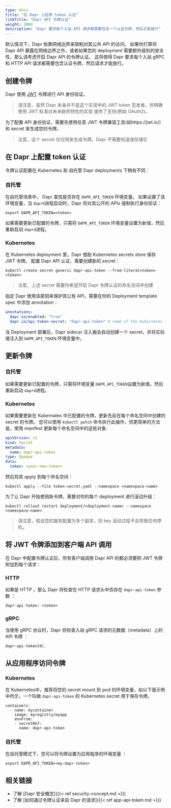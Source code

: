 ```yaml
---
type: docs
title: "在 Dapr 上启用 token 认证"
linkTitle: "Dapr API 令牌认证"
weight: 3000
description: "Dapr 要求每个入站 API 请求都需要包含一个认证令牌，然后才能放行"
---
```


默认情况下，Dapr 依靠网络边界来限制对其公共 API 的访问。 如果你打算将 Dapr API 暴露在网络边界之外，或者如果您的 deployment 需要额外级别的安全性，那么请考虑开启 Dapr API 的令牌认证。 这将使得 Dapr 要求每个入站 gRPC 和 HTTP API 请求都需要包含认证令牌，然后请求才能放行。

## 创建令牌

Dapr 使用 [JWT](https://jwt.io/) 令牌进行 API 身份验证。

> 请注意，虽然 Dapr 本身并不是这个实现中的 JWT token 签发者，但明确使用 JWT 标准对未来联邦特性的实现 提供了支持(例如 OAuth2)。

为了配置 API 身份验证，需要先使用任意 JWT 令牌兼容工具(如https://jwt.io/) 和 secret 来生成您的令牌。

> 注意，这个 secret 仅仅用来生成令牌，Dapr 不需要知道或存储它

## 在 Dapr 上配置 token 认证

令牌认证配置在 Kubernetes 和 自托管 Dapr deployments 下稍有不同：

### 自托管

在自托管场景中， Dapr 查找是否存在 `DAPR_API_TOKEN` 环境变量。 如果设置了该环境变量，当 `daprd`进程启动时，Dapr 将对其公开的 APIs 强制执行身份验证：

```shell
export DAPR_API_TOKEN=<token>
```

如果需要更新已配置的令牌，只需将 `DAPR_API_TOKEN` 环境变量设置为新值，然后重新启动 `daprd`进程。

### Kubernetes

在 Kubernetes deployment 里，Dapr 借助 Kubernetes secrets store 保存 JWT 令牌。 配置 Dapr API 认证，需要创建新的 secret：

```shell
kubectl create secret generic dapr-api-token --from-literal=token=<token>
```

> 注意，上述 secret 需要你希望开启 Dapr 令牌认证的命名空间中创建

指定 Dapr 使用该密钥来保护其公有 API，需要在你的 Deployment template spec 中添加 annotation：

```yaml
annotations:
  dapr.io/enabled: "true"
  dapr.io/api-token-secret: "dapr-api-token" # name of the Kubernetes secret
```

当 Deployment 部署后，Dapr sidecar 注入器会自动创建一个 secret，并将实际值注入到 `DAPR_API_TOKEN` 环境变量中。

## 更新令牌

### 自托管

如果需要更新已配置的令牌，只需将环境变量 `DAPR_API_TOKEN`设置为新值，然后重新启动 `daprd`进程。

### Kubernetes

如果需要更新在 Kubernates 中已配置的令牌，更新先前在每个命名空间中创建的 secret 的令牌。 您可以使用 `kubectl patch` 命令执行此操作，但更简单的方法是，使用 manifest 更新每个命名空间中的这些对象:

```yaml
apiVersion: v1
kind: Secret
metadata:
  name: dapr-api-token
type: Opaque
data:
  token: <your-new-token>
```

然后将其 apply 到每个命名空间：

```shell
kubectl apply --file token-secret.yaml --namespace <namespace-name>
```

为了让 Dapr 开始使用新令牌，需要对你的每个 deployment 进行滚动升级：

```shell
kubectl rollout restart deployment/<deployment-name> --namespace <namespace-name>
```

> 请注意，假设您的服务配置为多个副本，则 key 滚动过程不会导致任何停机。


## 将 JWT 令牌添加到客户端 API 调用

在 Dapr 中配置令牌认证后，所有客户端调用 Dapr API 的都必须要把 JWT 令牌附加到每个请求：

### HTTP

如果是 HTTP ，那么 Dapr 将检查在 HTTP 请求头中否存在 `dapr-api-token` 参数 ：

```shell
dapr-api-token: <token>
```

### gRPC

当使用 gRPC 协议时，Dapr 将检查入站 gRPC 请求的元数据（metadata）上的 API 令牌 ：

```shell
dapr-api-token[0].
```

## 从应用程序访问令牌

### Kubernetes

在 Kubernetes中，推荐将您的 secret mount 到 pod 的环境变量，如以下面示例中所示，一个叫做 `dapr-api-token` 的 Kubernetes secret 用于保存令牌。

```
containers:
  - name: mycontainer
    image: myregistry/myapp
    envFrom:
    - secretRef:
      name: dapr-api-token
```

### 自托管

在自托管模式下，您可以将令牌设置为应用程序的环境变量 ：

```
export DAPR_API_TOKEN=<my-dapr-token>
```

## 相关链接

- 了解 [Dapr 安全概念]({{< ref security-concept.md >}})
- 了解 [如何通过令牌认证来自 Dapr 的请求]({{< ref app-api-token.md >}})
